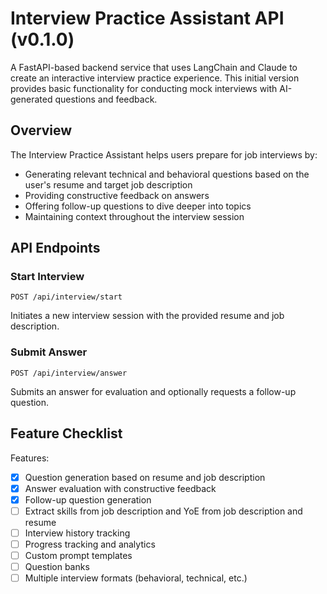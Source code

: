 # Interview Practice Assistant API (v0.1.0)

A FastAPI-based backend service that uses LangChain and Claude to create an interactive interview practice experience. This initial version provides basic functionality for conducting mock interviews with AI-generated questions and feedback.

## Overview

The Interview Practice Assistant helps users prepare for job interviews by:

- Generating relevant technical and behavioral questions based on the user's resume and target job description
- Providing constructive feedback on answers
- Offering follow-up questions to dive deeper into topics
- Maintaining context throughout the interview session

## API Endpoints

### Start Interview

```http
POST /api/interview/start
```

Initiates a new interview session with the provided resume and job description.

### Submit Answer

```http
POST /api/interview/answer
```

Submits an answer for evaluation and optionally requests a follow-up question.

## Feature Checklist

Features:

- [x] Question generation based on resume and job description
- [x] Answer evaluation with constructive feedback
- [x] Follow-up question generation
- [ ] Extract skills from job description and YoE from job description and resume
- [ ] Interview history tracking
- [ ] Progress tracking and analytics
- [ ] Custom prompt templates
- [ ] Question banks
- [ ] Multiple interview formats (behavioral, technical, etc.)
